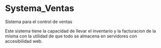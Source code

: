 # Systema_Ventas
Sistema para el control de ventas

Este sistema tiene la capacidad de llevar el inventario  y  la facturacion de la misma con  la utilidad de que  todo se almacena en servidores con accesibilidad web.
